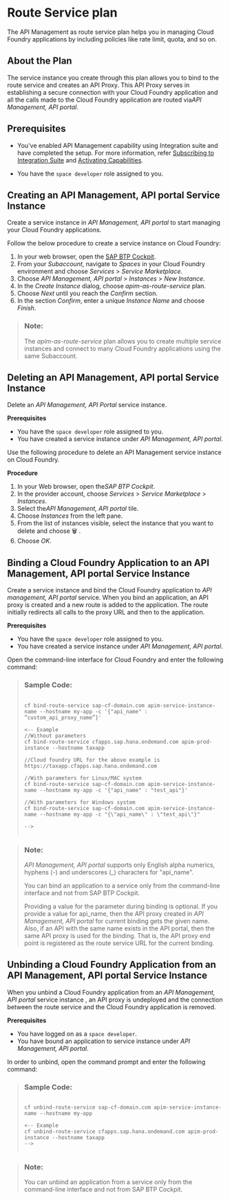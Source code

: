 <!-- loioe609a3efe6d64e1781cbf81ae5592071 -->

<link rel="stylesheet" type="text/css" href="css/sap-icons.css"/>

# Route Service plan

The API Management as route service plan helps you in managing Cloud Foundry applications by including policies like rate limit, quota, and so on.



<a name="loioe609a3efe6d64e1781cbf81ae5592071__section_njp_xwj_blb"/>

## About the Plan

The service instance you create through this plan allows you to bind to the route service and creates an API Proxy. This API Proxy serves in establishing a secure connection with your Cloud Foundry application and all the calls made to the Cloud Foundry application are routed via*API Management, API portal*.



<a name="loioe609a3efe6d64e1781cbf81ae5592071__section_tvr_2gh_blb"/>

## Prerequisites

-   You've enabled API Management capability using Integration suite and have completed the setup. For more information, refer [Subscribing to Integration Suite](https://help.sap.com/docs/SAP_INTEGRATION_SUITE/51ab953548be4459bfe8539ecaeee98d/8a3c8b7a6b1c4f249bb81d11644ef806.html?version=CLOUD) and [Activating Capabilities](https://help.sap.com/docs/SAP_INTEGRATION_SUITE/51ab953548be4459bfe8539ecaeee98d/2ffb343c163c48a4b3a90f9f3c487328.html?version=CLOUD).

-   You have the `space developer` role assigned to you.




<a name="loioe609a3efe6d64e1781cbf81ae5592071__CreatingAPIMInstance"/>

## Creating an API Management, API portal Service Instance

Create a service instance in *API Management, API portal* to start managing your Cloud Foundry applications.

Follow the below procedure to create a service instance on Cloud Foundry:

1.  In your web browser, open the [SAP BTP Cockpit](https://eu-access.cockpit.btp.cloud.sap).
2.  From your *Subaccount*, navigate to *Spaces* in your Cloud Foundry environment and choose *Services* \> *Service Marketplace.*
3.  Choose *API Management, API portal* \> *Instances* \> *New Instance*.
4.  In the *Create Instance* dialog, choose *apim-as-route-service* plan.
5.  Choose *Next* until you reach the *Confirm* section.
6.  In the section *Confirm*, enter a unique *Instance Name* and choose *Finish*.

> ### Note:  
> The *apim-as-route-service* plan allows you to create multiple service instances and connect to many Cloud Foundry applications using the same Subaccount.



<a name="loioe609a3efe6d64e1781cbf81ae5592071__section_lqb_dck_blb"/>

## Deleting an API Management, API portal Service Instance

Delete an *API Management, API Portal* service instance.

**Prerequisites**

-   You have the `space developer` role assigned to you.
-   You have created a service instance under *API Management, API portal*.

Use the following procedure to delete an API Management service instance on Cloud Foundry.

**Procedure**

1.  In your Web browser, open the*SAP BTP Cockpit*.
2.  In the provider account, choose *Services* \> *Service Marketplace* \> *Instances*.
3.  Select the*API Management, API portal* tile.
4.  Choose *Instances* from the left pane.
5.  From the list of instances visible, select the instance that you want to delete and choose :wastebasket: .
6.  Choose *OK*.



<a name="loioe609a3efe6d64e1781cbf81ae5592071__Binding"/>

## Binding a Cloud Foundry Application to an API Management, API portal Service Instance

Create a service instance and bind the Cloud Foundry application to *API management, API portal* service. When you bind an application, an API proxy is created and a new route is added to the application. The route initially redirects all calls to the proxy URL and then to the application.

**Prerequisites**

-   You have the `space developer` role assigned to you.
-   You have created a service instance under *API Management, API portal*.

Open the command-line interface for Cloud Foundry and enter the following command:

> ### Sample Code:  
> ```
> 
> cf bind-route-service sap-cf-domain.com apim-service-instance-name --hostname my-app -c '{"api_name" : ”custom_api_proxy_name”}'
> 
> <-- Example
> //Without parameters
> cf bind-route-service cfapps.sap.hana.ondemand.com apim-prod-instance --hostname taxapp
> 
> //Cloud foundry URL for the above example is https://taxapp.cfapps.sap.hana.ondemand.com
> 
> //With parameters for Linux/MAC system
> cf bind-route-service sap-cf-domain.com apim-service-instance-name --hostname my-app -c '{"api_name" : "test_api"}'
> 
> //With parameters for Windows system
> cf bind-route-service sap-cf-domain.com apim-service-instance-name --hostname my-app -c "{\"api_name\" : \"test_api\"}"
> 
> -->
>  
> ```

> ### Note:  
> *API Management, API portal* supports only English alpha numerics, hyphens \(-\) and underscores \(\_\) characters for "api\_name".
> 
> You can bind an application to a service only from the command-line interface and not from SAP BTP Cockpit.
> 
> Providing a value for the parameter during binding is optional. If you provide a value for api\_name, then the API proxy created in *API Management, API portal* for current binding gets the given name. Also, if an API with the same name exists in the API portal, then the same API proxy is used for the binding. That is, the API proxy end point is registered as the route service URL for the current binding.



<a name="loioe609a3efe6d64e1781cbf81ae5592071__unbinding"/>

## Unbinding a Cloud Foundry Application from an API Management, API portal Service Instance

When you unbind a Cloud Foundry application from an *API Management, API portal* service instance , an API proxy is undeployed and the connection between the route service and the Cloud Foundry application is removed.

**Prerequisites**

-   You have logged on as a `space developer`.
-   You have bound an application to service instance under *API Management, API portal*.

In order to unbind, open the command prompt and enter the following command:

> ### Sample Code:  
> ```
> 
> cf unbind-route-service sap-cf-domain.com apim-service-instance-name --hostname my-app
> 
> <-- Example
> cf unbind-route-service cfapps.sap.hana.ondemand.com apim-prod-instance --hostname taxapp
> -->
>  
> ```

> ### Note:  
> You can unbind an application from a service only from the command-line interface and not from SAP BTP Cockpit.

